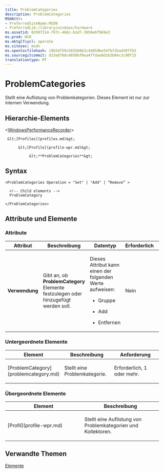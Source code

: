 ```yaml
---
title: ProblemCategories
description: ProblemCategories
MSHAttr:
- PreferredSiteName:MSDN
- PreferredLib:/library/windows/hardware
ms.assetid: 02997314-797c-468c-b1d7-3650e6f969e3
ms.prod: W10
ms.mktglfcycl: operate
ms.sitesec: msdn
ms.openlocfilehash: 19b5df59c583560b3c44059be54fbf2bad397fb5
ms.sourcegitcommit: d33e870dc4850bf0ea47fdae0d163b04c1c90f15
translationtype: MT
---
```

# <a name="problemcategories"></a>ProblemCategories


Stellt eine Auflistung von Problemkategorien. Dieses Element ist nur zur internen Verwendung.

## <a name="element-hierarchy"></a>Hierarchie-Elements


&lt;[WindowsPerformanceRecorder](windowsperformancerecorder.md)&gt;

     &lt;[Profiles](profiles.md)&gt;

          &lt;[Profile](profile-wpr.md)&gt;

               &lt;**ProblemCategories**&gt;

## <a name="syntax"></a>Syntax


``` syntax
<ProblemCategories Operation = "Set" | "Add" | “Remove” >

  <!-- Child elements -->
  ProblemCategory

</ProblemCategories>
```

## <a name="attributes-and-elements"></a>Attribute und Elemente


### <a name="attributes"></a>Attribute

<table>
<colgroup>
<col width="20%" />
<col width="20%" />
<col width="20%" />
<col width="20%" />
<col width="20%" />
</colgroup>
<thead>
<tr class="header">
<th>Attribut</th>
<th>Beschreibung</th>
<th>Datentyp</th>
<th>Erforderlich</th>
<th>Standard</th>
</tr>
</thead>
<tbody>
<tr class="odd">
<td><p><strong>Verwendung</strong></p></td>
<td><p>Gibt an, ob <strong>ProblemCategory</strong> Elemente festzulegen oder hinzugefügt werden soll.</p></td>
<td><p>Dieses Attribut kann einen der folgenden Werte aufweisen:</p>
<ul>
<li><p>Gruppe</p></li>
<li><p>Add</p></li>
<li><p>Entfernen</p></li>
</ul></td>
<td><p>Nein</p></td>
<td><p>Gruppe</p></td>
</tr>
</tbody>
</table>

 

### <a name="child-elements"></a>Untergeordnete Elemente

<table>
<colgroup>
<col width="33%" />
<col width="33%" />
<col width="33%" />
</colgroup>
<thead>
<tr class="header">
<th>Element</th>
<th>Beschreibung</th>
<th>Anforderung</th>
</tr>
</thead>
<tbody>
<tr class="odd">
<td><p>[ProblemCategory](problemcategory.md)</p></td>
<td><p>Stellt eine Problemkategorie.</p></td>
<td><p>Erforderlich, 1 oder mehr.</p></td>
</tr>
</tbody>
</table>

 

### <a name="parent-elements"></a>Übergeordnete Elemente

<table>
<colgroup>
<col width="50%" />
<col width="50%" />
</colgroup>
<thead>
<tr class="header">
<th>Element</th>
<th>Beschreibung</th>
</tr>
</thead>
<tbody>
<tr class="odd">
<td><p>[Profil](profile-wpr.md)</p></td>
<td><p>Stellt eine Auflistung von Problemkategorien und Kollektoren.</p></td>
</tr>
</tbody>
</table>

 

## <a name="related-topics"></a>Verwandte Themen


[Elemente](elements.md)

 

 







